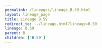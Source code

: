 ```yaml
---
permalink: /lineages/lineage_B.59.html
layout: lineage_page
title: Lineage B.59
redirect_to: ../lineage.html?lineage=B.59
lineage: B.59
parent: B
children: ['B.59']
---
```


